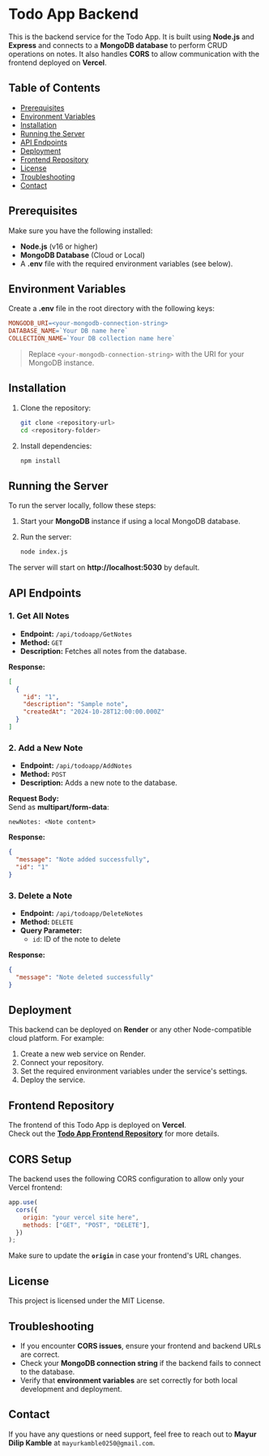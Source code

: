 # Todo App Backend

This is the backend service for the Todo App. It is built using **Node.js** and **Express** and connects to a **MongoDB database** to perform CRUD operations on notes. It also handles **CORS** to allow communication with the frontend deployed on **Vercel**.

## Table of Contents
- [Prerequisites](#prerequisites)
- [Environment Variables](#environment-variables)
- [Installation](#installation)
- [Running the Server](#running-the-server)
- [API Endpoints](#api-endpoints)
- [Deployment](#deployment)
- [Frontend Repository](#frontend-repository)
- [License](#license)
- [Troubleshooting](#troubleshooting)
- [Contact](#contact)

## Prerequisites

Make sure you have the following installed:

- **Node.js** (v16 or higher)
- **MongoDB Database** (Cloud or Local)
- A **.env** file with the required environment variables (see below).

## Environment Variables

Create a **.env** file in the root directory with the following keys:

```makefile
MONGODB_URI=<your-mongodb-connection-string>
DATABASE_NAME=`Your DB name here`
COLLECTION_NAME=`Your DB collection name here`
```

> Replace `<your-mongodb-connection-string>` with the URI for your MongoDB instance.

## Installation

1. Clone the repository:

    ```bash
    git clone <repository-url>
    cd <repository-folder>
    ```

2. Install dependencies:

    ```bash
    npm install
    ```

## Running the Server

To run the server locally, follow these steps:

1. Start your **MongoDB** instance if using a local MongoDB database.
2. Run the server:

    ```bash
    node index.js
    ```

The server will start on **http://localhost:5030** by default.

## API Endpoints

### 1. Get All Notes
- **Endpoint:** `/api/todoapp/GetNotes`
- **Method:** `GET`
- **Description:** Fetches all notes from the database.

**Response:**
```json
[
  {
    "id": "1",
    "description": "Sample note",
    "createdAt": "2024-10-28T12:00:00.000Z"
  }
]
```

### 2. Add a New Note
- **Endpoint:** `/api/todoapp/AddNotes`
- **Method:** `POST`
- **Description:** Adds a new note to the database.

**Request Body:**  
Send as **multipart/form-data**:
```
newNotes: <Note content>
```

**Response:**
```json
{
  "message": "Note added successfully",
  "id": "1"
}
```

### 3. Delete a Note
- **Endpoint:** `/api/todoapp/DeleteNotes`
- **Method:** `DELETE`
- **Query Parameter:**  
  - `id`: ID of the note to delete

**Response:**
```json
{
  "message": "Note deleted successfully"
}
```

## Deployment

This backend can be deployed on **Render** or any other Node-compatible cloud platform. For example:

1. Create a new web service on Render.
2. Connect your repository.
3. Set the required environment variables under the service's settings.
4. Deploy the service.

## Frontend Repository

The frontend of this Todo App is deployed on **Vercel**.  
Check out the **[Todo App Frontend Repository](https://github.com/mayurk224/Todo_Frontend)** for more details.

## CORS Setup

The backend uses the following CORS configuration to allow only your Vercel frontend:

```javascript
app.use(
  cors({
    origin: "your vercel site here",
    methods: ["GET", "POST", "DELETE"],
  })
);
```

Make sure to update the **`origin`** in case your frontend's URL changes.

## License

This project is licensed under the MIT License.

## Troubleshooting

- If you encounter **CORS issues**, ensure your frontend and backend URLs are correct.
- Check your **MongoDB connection string** if the backend fails to connect to the database.
- Verify that **environment variables** are set correctly for both local development and deployment.

## Contact

If you have any questions or need support, feel free to reach out to **Mayur Dilip Kamble** at `mayurkamble0250@gmail.com`.
